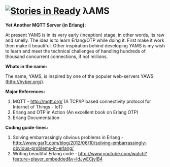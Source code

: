 ﻿[![Stories in Ready](https://badge.waffle.io/kuldeepsinh/yams.png?label=ready&title=Ready)](https://waffle.io/kuldeepsinh/yams)
λAMS
====

<b>Yet Another MQTT Server (in Erlang): </b>

At present YAMS is in its very early (inception) stage, in other words, its raw and smelly. The idea is to learn Erlang/OTP while doing it. First make it work then make it beautiful. Other inspiration behind developing YAMS is my wish to learn and meet the technical challenges of handling hundreds of thousand concurrent connections, if not millions.

<b>Whats in the name: </b>

The name, YAMS, is inspired by one of the populer web-servers YAWS (http://hyber.org/).

<b>Major References: </b>

1. MQTT  - http://mqtt.org/ (A TCP/IP based connectivity protocol for Internet of Things - IoT)
2. Erlang and OTP in Action (An excellent book on Erlang OTP)
3. Erlang Documentation

<b>Coding guide-lines: </b>

1. Solving embarrassingly obvious problems in Erlang - http://www.gar1t.com/blog/2012/06/10/solving-embarrassingly-obvious-problems-in-erlang/ 
2. Writing beautiful Erlang code - http://www.youtube.com/watch?feature=player_embedded&v=IdJwECjylB4
